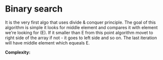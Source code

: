 # Binary search

It is the very first algo that uses divide & conquer principle. The goal of this algorithm is simple it looks for middle element and compares it with element we're looking for (E).
If it smaller than E from this point algorithm movet to right side of the array if not - it goes to left side and so on. The last iteration will have middle element which equeals E.

**Complexity:**

